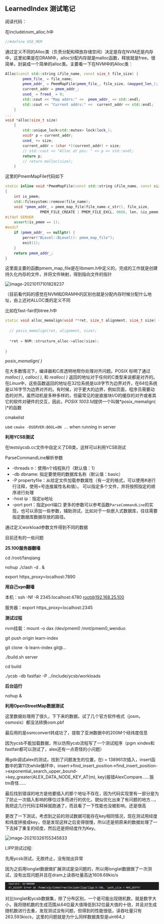 ## LearnedIndex 测试笔记

阅读代码：

在include\nvm_alloc.h中

```c++
//#define USE_MEM
```

通过定义不同的Alloc类（负责分配和释放存储空间）决定是存在NVM还是内存中，这里如果是在DRAM中，alloc分配内存就是malloc函数，释放就是free，很简单，封装成一个简单的alloc类。主要看一下在NVM中的Alloc类：

``` c++
Alloc(const std::string &file_name, const size_t file_size) {
        pmem_file_ = file_name;
        pmem_addr_ = PmemMapFile(pmem_file_, file_size, &mapped_len_);
        current_addr = pmem_addr_;
        used_ = freed_ = 0;
        std::cout << "Map addrs:" <<  pmem_addr_ << std::endl;
        std::cout << "Current addrs:" <<  current_addr << std::endl;
    }
...
void *alloc(size_t size)
    {
        std::unique_lock<std::mutex> lock(lock_);
        void* p = current_addr;
        used_ += size;
        current_addr = (char *)(current_addr) + size;
        // std::cout << "Alloc at pos: " << p << std::endl;
        return p;
        // return malloc(size);
    }
```

这里的PmemMapFile代码如下

``` c++
static inline void *PmemMapFile(const std::string &file_name, const size_t file_size, size_t *len)
{
    int is_pmem;
    std::filesystem::remove(file_name);
    void *pmem_addr_ = pmem_map_file(file_name.c_str(), file_size,
                PMEM_FILE_CREATE | PMEM_FILE_EXCL, 0666, len, &is_pmem);
#ifdef SERVER
    assert(is_pmem == 1);
#endif
    if (pmem_addr_ == nullptr) {
        perror("BLevel::BLevel(): pmem_map_file");
        exit(1);
    }
    return pmem_addr_;
}
```

这里面主要的函数pmem_map_file是在libmem.h中定义的，完成的工作就是创建持久化内存的文件，并将文件映射，得到指向文件的指针

![image-20210117101828237](C:\Users\shameless\AppData\Roaming\Typora\typora-user-images\image-20210117101828237.png)

（目前看代码的感觉在NVM和DRAM中的区别也就是分配内存时候分配什么地址，由上述对ALLOC类的定义不同

比如在fast-fair的btree.h中

``` c++
static void alloc_memalign(void **ret, size_t alignment, size_t size) {

  // posix_memalign(ret, alignment, size);

  *ret = NVM::structure_alloc->alloc(size);	

}
```

*posix_memalign( )*

在大多数情况下，编译器和C库透明地帮你处理对齐问题。POSIX 标明了通过*malloc( )*, *calloc( )*, 和 *realloc( )* 返回的地址对于任何的C类型来说都是对齐的。在*Linux*中，这些函数返回的地址在32位系统是以8字节为边界对齐，在64位系统是以16字节为边界对齐的。有时候，对于更大的边界，例如页面，程序员需要动态的对齐。虽然动机是多种多样的，但最常见的是直接块I/O的缓存的对齐或者其它的软件对硬件的交互，因此，*POSIX 1003.1d*提供一个叫做*posix_memalign( )*的函数



cmakelist

use `cmake -DSERVER:BOOL=ON ..` when running in server



**利用YCSB测试**

在tests\ycsb.cc文件中自定义了DB类，这样可以利用YCSB测试

ParseCommandLine解析参数

- -threads n：使用n个线程执行（默认值：1）
- -db dbname: 指定要使用的数据库名称（默认值：basic）
- -P propertyfile：从给定文件加载参数属性（有一定的格式，可以使用#进行行注释，使用=号连接属性名和值）。 可以指定多个文件，并将按照指定的顺序进行处理
- -host ip：指定ip地址
- -port port：指定port端口
  更多的参数可以参考函数`ParseCommandLine`的实现，也可以添加一些参数，辅助测试，比如对于一些嵌入式数据库，往往需要指定数据库数据存放的路径。

通过定义workload参数文件得到不同的数据



目前还有的一些问题



**25.100服务器翻墙**

cd /root/fanqiang 

nohup ./clash -d . &

export https_proxy=localhost:7890



**用自己vpn翻墙**

本机：ssh -Nf -R 2345:localhost:4780 root@192.168.25.100

服务器：export https_proxy=localhost:2345



**测试过程**

nvm挂载：mount -o dax /dev/pmem0 /mnt/pmem0_wenduo

git push origin learn-index

git clone -b learn-index git@...

./build.sh server

cd build

./ycsb -db fastfair -P ../include/ycsb/workloads



**后台运行**

nohup <command>  &



**利用OpenStreetMap数据测试**

这里数据处理用了很久，下下来的数据，试了几个官方软件格式（josm，osmosis）都没法转换osm.pbf

最后用的是osmconvert转成功了，提取了亚洲数据中的200M个经纬度信息

因为ycsb不能加载数据，所以仿照ycsb流程写了一个测试程序（pgm xindex和fastfair都可以测试了，alex还有一点奇怪的小问题）



用gdb调试alex的测试，找到了问题发生的位置，在i = 138961次插入，insert函数中的第11次while循环中，insert->find_insert_position->find_insert_position->exponential_search_upper_bound->key_greater(ALEX_DATA_NODE_KEY_AT(m), key)报错AlexCompare……狠tm奇怪……



最后找到错误的地方是他要插入的那个地址不存在，因为代码实现里有一部分是为了防止一次插入影响的移位过多而进行的优化，貌似优化出来了有问题的地方…，我把这几行代码注释掉就跑通了，而且看了一下性能也没被影响，还是很高



更改了一下测试，考虑到之前的测试数据可能存在key相同情况，现在测试用经度和纬度拼接成key，但是发现这样之后变得很慢，所以还是把原来的数据处理了一下去掉了重复的经度，然后还是把经度作为Key。

![image-20210326155345833](E:\note\learnedIndex测试笔记.assets\image-20210326155345833.png)





LIPP测试过程:

先用ycsb测试，无故终止，没有抛出异常

因为之前用longlat数据做扩展测试是没问题的，所以用longlat数据做了一次测试，没有出现问题并且在dram上读吞吐量高达1608.69kio/s

![img](learnedIndex测试笔记.assets/CV7MNP%_BVG}Q}`CMP[9EO.png)

对比longlat和ycsb数据集，除了分布区别，一个是可能出现随机数，就是数字大小，我将随机数的生成范围从64位最大值降低到32位最大值的十倍，并且对生成随机数进行去重，发现测试没有问题，但得到的性能很低，读吞吐量只有263.593kio/s，这里的问题就是为什么同样数据类型是uint64_t

